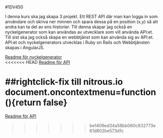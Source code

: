 #1DV450

I denna kurs ska jag skapa 3 projekt. Ett REST API där man kan logga in som användare och skriva ner minnen och spara dessa på en position (x,y) så att andra kan ta del av ens historier. Till denna skapar jag också en nyckelgenerator som kan användas av utvecklare som vill använda API:et. Till sist ska jag också skapa en webbtjänst som kan använda sig av API:et. API:et och nyckelgenerators utvecklas i Ruby on Rails och Webbtjänsten skapas i AngularJS.

[Readme för nyckelgenerator](apiKeyHandler/README.md) <br />
<<<<<<< HEAD
[Readme för API](mapAPI/README.md)

##rightclick-fix till nitrous.io
document.oncontextmenu=function(){return false}
=======
[Readme för API](mapApi/README.md)
>>>>>>> be1406ed34a58bb060c832773e61d802be573d1c
